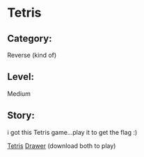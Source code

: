 # Tetris

## Category:
Reverse (kind of)
## Level:
Medium
## Story:
i got this Tetris game...play it to get the flag :)

[Tetris](Tetris)
[Drawer](Drawer)
(download both to play)

